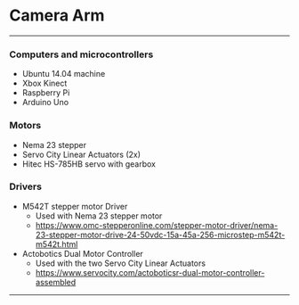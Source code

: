# Camera Arm #
_____
### Computers and microcontrollers ###
* Ubuntu 14.04 machine
* Xbox Kinect
* Raspberry Pi
* Arduino Uno

### Motors ###
* Nema 23 stepper
* Servo City Linear Actuators (2x)
* Hitec HS-785HB servo with gearbox

### Drivers ###
* M542T stepper motor Driver
	* Used with Nema 23 stepper motor
	* https://www.omc-stepperonline.com/stepper-motor-driver/nema-23-stepper-motor-drive-24-50vdc-15a-45a-256-microstep-m542t-m542t.html
* Actobotics Dual Motor Controller
	* Used with the two Servo City Linear Actuators
	* https://www.servocity.com/actoboticsr-dual-motor-controller-assembled 

_____